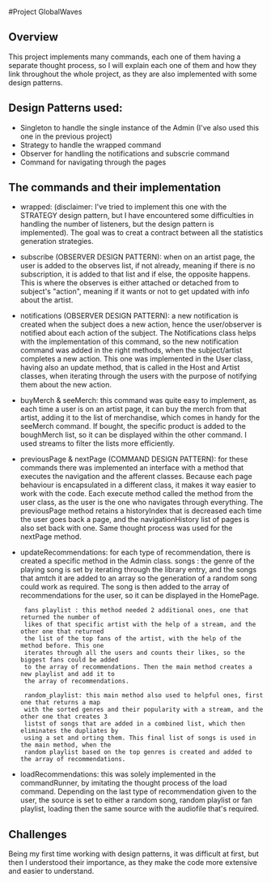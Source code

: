 #Project GlobalWaves

## Overview
This project implements many commands, each one of them having a separate
thought process, so I will explain each one of them and how they link
throughout the whole project, as they are also implemented with some design
patterns.

## Design Patterns used:
* Singleton to handle the single instance of the Admin (I've also used this one
in the previous project)
* Strategy to handle the wrapped command
* Observer for handling the notifications and subscrie command
* Command for navigating through the pages

## The commands and their implementation
* wrapped: (disclaimer: I've tried to implement this one with the STRATEGY design
pattern, but I have encountered some difficulties in handling the number of 
listeners, but the design pattern is implemented). The goal was to creat a contract
between all the statistics generation strategies.


* subscribe (OBSERVER DESIGN PATTERN): when on an artist page, the user is added to 
the observes list, if not
already, meaning if there is no subscription, it is added to that list and if else,
the opposite happens. This is where the observes is either attached or detached from
to subject's "action", meaning if it wants or not to get updated with info about the
artist.

* notifications (OBSERVER DESIGN PATTERN): a new notification is created when the subject
does a new action, hence the user/observer is notified about each action of the subject.
The Notifications class helps with the implementation of this command, so the new 
notification command was added in the right methods, when the subject/artist completes
a new action. This one was implemented in the User class, having also an update method,
that is called in the Host and Artist classes, when iterating through the users with the
purpose of notifying them about the new action.

* buyMerch & seeMerch: this command was quite easy to implement, as each time a user is
on an artist page, it can buy the merch from that artist, adding it to the list of
merchandise, which comes in handy for the seeMerch command. If bought, the specific product
is added to the boughMerch list, so it can be displayed within the other command. I used
streams to filter the lists more efficiently.

* previousPage & nextPage (COMMAND DESIGN PATTERN): for these commands there was implemented
an interface with a method that executes the navigation and the afferent classes. Because each
page behaviour is encapsulated in a different class, it makes it way easier to work with the
code. Each execute method called the method from the user class, as the user is the one who
navigates through everything. The previousPage method retains a historyIndex that is
decreased each time the user goes back a page, and the navigationHistory list of pages is also
set back with one. Same thought process was used for the nextPage method.

* updateRecommendations: for each type of recommendation, there is created a specific method in
the Admin class.
       songs : the genre of the playing song is set by iterating through the library entry,
       and the songs that amtch it are added to an array so the generation of a random song 
       could work as required. The song is then added to the array of recommendations for the
       user, so it can be displayed in the HomePage.

       fans playlist : this method needed 2 additional ones, one that returned the number of
       likes of that specific artist with the help of a stream, and the other one that returned
       the list of the top fans of the artist, with the help of the method before. This one
       iterates through all the users and counts their likes, so the biggest fans could be added
       to the array of recommendations. Then the main method creates a new playlist and add it to
       the array of recommendations.

       random_playlist: this main method also used to helpful ones, first one that returns a map
       with the sorted genres and their popularity with a stream, and the other one that creates 3
       listst of songs that are added in a combined list, which then eliminates the dupliates by 
       using a set and orting them. This final list of songs is used in the main method, when the
       random playlist based on the top genres is created and added to the array of recommendations.

* loadRecommendations: this was solely implemented in the commandRunner, by imitating the thought
process of the load command. Depending on the last type of recommendation given to the user, the source
is set to either a random song, random playlist or fan playlist, loading then the same source with the 
audiofile that's required.

## Challenges
Being my first time working with design patterns, it was difficult at first, but then I understood their
importance, as they make the code more extensive and easier to understand.
    

